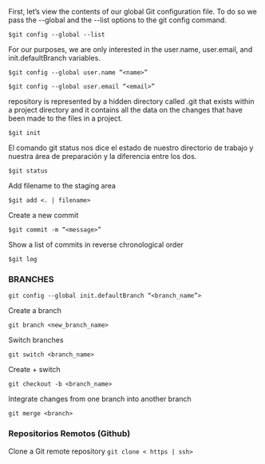 
First, let’s view the contents of our global Git configuration file. To do so we pass the --global and the --list options to the git config command.

`$git config --global --list`

For our purposes, we are only interested in the user.name, user.email, and init.defaultBranch variables.

```$git config --global user.name “<name>”```

```$git config --global user.email “<email>”```

repository is represented by a hidden directory called .git that exists within a project directory and it contains all the data on the changes that have been made to the files in a project.

`$git init`

El comando git status nos dice el estado de nuestro directorio de trabajo y nuestra área de preparación y la diferencia entre los dos.

`$git status`


Add filename to the staging area

`$git add <. | filename>`


Create a new commit

`$git commit -m “<message>”`


Show a list of commits in reverse chronological order

`$git log`



###   BRANCHES  

`git config --global init.defaultBranch “<branch_name”>`

Create a branch

`git branch <new_branch_name>`

Switch branches

`git switch <branch_name>`

Create + switch

`git checkout -b <branch_name>`

Integrate changes from one branch into another branch

`git merge <branch>`


### Repositorios Remotos (Github)

Clone a Git remote repository 
`git clone < https | ssh>`


